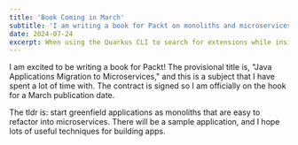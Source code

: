 ```yaml
---
title: 'Book Coming in March'
subtitle: 'I am writing a book for Packt on monoliths and microservices.'
date: 2024-07-24
excerpt: When using the Quarkus CLI to search for extensions while inside a project directory run, "quarkus ext list -i -s [FUNCTION NAME]"
---
```


I am excited to be writing a book for Packt!  The provisional title is, "Java Applications Migration to Microservices," and this is a subject that I have spent a lot of time with.  The contract is signed so I am officially on the hook for a March publication date.

The tldr is: start greenfield applications as monoliths that are easy to refactor into microservices.  There will be a sample application, and I hope lots of useful techniques for building apps.
